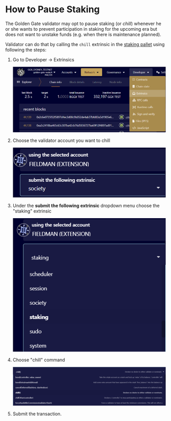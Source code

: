 # How to Pause Staking

The Golden Gate validator may opt to pause staking (or *chill*) whenever he or she wants to prevent participation in staking for the upcoming era but does not want to unstake funds (e.g. when there is maintenance planned).

Validator can do that by calling the `chill` extrinsic in the [staking pallet](https://paritytech.github.io/substrate/master/pallet\_staking/pallet/enum.Call.html#variant.chill) using following the steps:

1.  Go to Developer &rarr; Extrinsics

    ![](../../.gitbook/assets/how-to-chill/extrinsics.png "Developer -> Extrinsics")

2.  Choose the validator account you want to chill

    ![](../../.gitbook/assets/how-to-chill/choose-the-validator-account-you-want-to-chill.png "choose the validator account you want to chill")

3.  Under the **submit the following extrinsic** dropdown menu choose the "staking" extrinsic

    ![](../../.gitbook/assets/how-to-chill/staking-extrinsic.png "staking extrinsic")

4.  Choose "chill" command

    ![](../../.gitbook/assets/how-to-chill/chill-command.png "chill command")

5.  Submit the transaction.